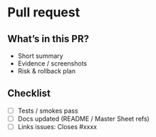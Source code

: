 # Pull request

## What’s in this PR?

- Short summary
- Evidence / screenshots
- Risk & rollback plan

## Checklist

- [ ] Tests / smokes pass
- [ ] Docs updated (README / Master Sheet refs)
- [ ] Links issues: Closes #xxxx
